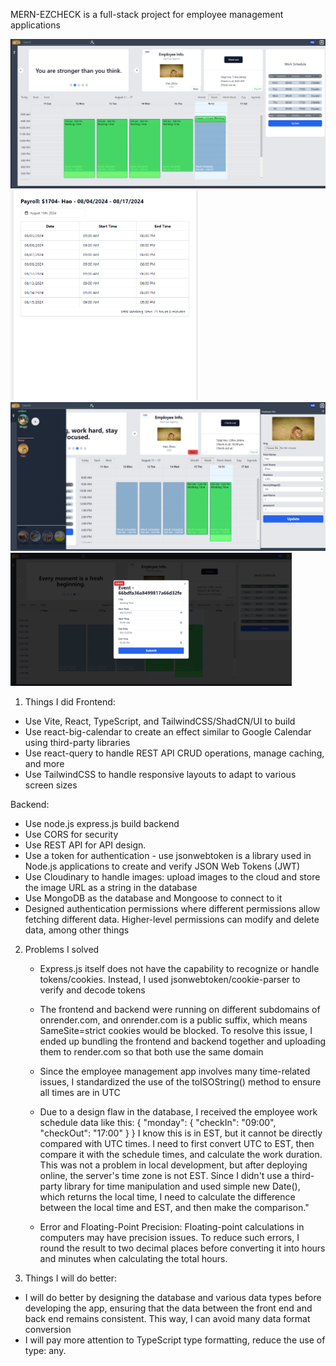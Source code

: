 MERN-EZCHECK is a full-stack project for employee management applications


<img src="/Main.png" alt="main" width="600"/> 
 <div>
    <img src="/Payroll.png" alt="payroll" width="300">
    <img src="/Edit.png" alt="main" width="600">
 </div>
   <img src="/Event.png" alt="main" width="450">
 
 
1. Things I did
   Frontend:

- Use Vite, React, TypeScript, and TailwindCSS/ShadCN/UI to build
- Use react-big-calendar to create an effect similar to Google Calendar using third-party libraries
- Use react-query to handle REST API CRUD operations, manage caching, and more
- Use TailwindCSS to handle responsive layouts to adapt to various screen sizes

Backend:

- Use node.js express.js build backend
- Use CORS for security
- Use REST API for API design.
- Use a token for authentication - use jsonwebtoken is a library used in Node.js applications to create and verify JSON Web Tokens (JWT)
- Use Cloudinary to handle images: upload images to the cloud and store the image URL as a string in the database
- Use MongoDB as the database and Mongoose to connect to it
- Designed authentication permissions where different permissions allow fetching different data. Higher-level permissions can modify and delete data, among other things

2. Problems I solved

   - Express.js itself does not have the capability to recognize or handle tokens/cookies. Instead, I used jsonwebtoken/cookie-parser to verify and decode tokens

   - The frontend and backend were running on different subdomains of onrender.com, and onrender.com is a public suffix,
     which means SameSite=strict cookies would be blocked. To resolve this issue, I ended up bundling the frontend and
     backend together and uploading them to render.com so that both use the same domain

   - Since the employee management app involves many time-related issues, I standardized the use of the toISOString() method to ensure all times are in UTC

   - Due to a design flaw in the database, I received the employee work schedule data like this:
     {
     "monday": {
     "checkIn": "09:00",
     "checkOut": "17:00"
     }
     }
     I know this is in EST, but it cannot be directly compared with UTC times. I need to first convert UTC to EST, then compare it with the schedule times,
     and calculate the work duration. This was not a problem in local development, but after deploying online, the server's time zone is not EST.
     Since I didn't use a third-party library for time manipulation and used simple new Date(),
     which returns the local time, I need to calculate the difference between the local time and EST, and then make the comparison."

   - Error and Floating-Point Precision: Floating-point calculations in computers may have precision issues. To reduce such errors,
     I round the result to two decimal places before converting it into hours and minutes when calculating the total hours.

3. Things I will do better:

- I will do better by designing the database and various data types before developing the app, ensuring that the data
  between the front end and back end remains consistent. This way, I can avoid many data format conversion
- I will pay more attention to TypeScript type formatting, reduce the use of type: any.
